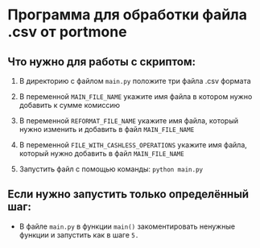 # Программа для обработки файла .csv от portmone
## Что нужно для работы с скриптом:

1. В директорию с файлом ```main.py``` положите три файла .csv формата
2. В переменной ```MAIN_FILE_NAME``` укажите имя файла в котором нужно добавить к сумме комиссию
3. В переменной ```REFORMAT_FILE_NAME``` укажите имя файла, который нужно изменить и добавить в файл ```MAIN_FILE_NAME``` 
4. В переменной ```FILE_WITH_CASHLESS_OPERATIONS``` укажите имя файла, который нужно добавить в файл ```MAIN_FILE_NAME```

5. Запустить файл с помощью команды:
```python main.py```

## Если нужно запустить только определённый шаг:
- В файле ```main.py``` в функции ```main()``` закоментировать ненужные функции и запустить как в шаге ```5.```
